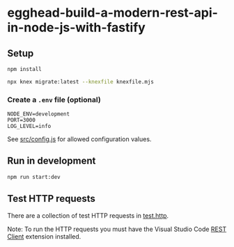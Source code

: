 # egghead-build-a-modern-rest-api-in-node-js-with-fastify

## Setup

```bash
npm install

npx knex migrate:latest --knexfile knexfile.mjs
```

### Create a `.env` file (optional)

```
NODE_ENV=development
PORT=3000
LOG_LEVEL=info
```

See [src/config.js](src/config.js) for allowed configuration values.

## Run in development

```bash
npm run start:dev
```

## Test HTTP requests

There are a collection of test HTTP requests in [test.http](test.http).

Note: To run the HTTP requests you must have the Visual Studio Code [REST Client](https://marketplace.visualstudio.com/items?itemName=humao.rest-client) extension installed.
